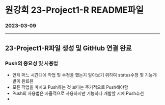 # 원강희 23-Project1-R README파일 
### 2023-03-09
***
## 23-Project1-R파일 생성 및 GitHub 연결 완료 <br>
### Push의 중요성 및 사용법
* 언제 어느 시간대에 작업 및 수정을 했는지 알아보기 위하여 status수정 및 기능개발이 완료된 
* 모든 작업을 마치고 Push하는 것 보다는 주기적으로 Push해야함
* Push의 사용법은 자율적으로 사용하지만 기능하나 개발할 시에 Push추천
*  
